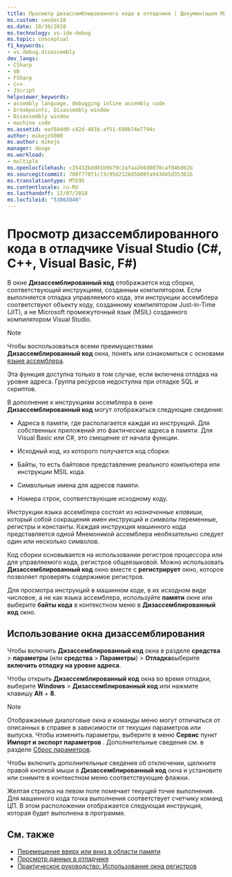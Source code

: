 ```yaml
---
title: Просмотр дизассемблированного кода в отладчике | Документация Майкрософт
ms.custom: seodec18
ms.date: 10/30/2018
ms.technology: vs-ide-debug
ms.topic: conceptual
f1_keywords:
- vs.debug.disassembly
dev_langs:
- CSharp
- VB
- FSharp
- C++
- JScript
helpviewer_keywords:
- assembly language, debugging inline assembly code
- breakpoints, Disassembly window
- Disassembly window
- machine code
ms.assetid: eaf84dd0-c82d-481b-af51-690b74e7794c
author: mikejo5000
ms.author: mikejo
manager: douge
ms.workload:
- multiple
ms.openlocfilehash: c35432bdd01b9b79c2afaa266d8078caf04bd62b
ms.sourcegitcommit: 708f77071c73c95d212645b00fa943d45d35361b
ms.translationtype: MTE95
ms.contentlocale: ru-RU
ms.lasthandoff: 12/07/2018
ms.locfileid: "53063840"
---
```

# <a name="view-disassembly-code-in-the-visual-studio-debugger-c-c-visual-basic-f"></a>Просмотр дизассемблированного кода в отладчике Visual Studio (C#, C++, Visual Basic, F#)

В окне **Дизассемблированный код** отображается код сборки, соответствующий инструкциям, созданным компилятором. Если выполняется отладка управляемого кода, эти инструкции ассемблера соответствуют объекту коду, созданному компилятором Just-in-Time (JIT), а не Microsoft промежуточный язык (MSIL) созданного компилятором Visual Studio.

> [!NOTE]
> Чтобы воспользоваться всеми преимуществами **Дизассемблированный код** окна, понять или ознакомиться с основами [языке ассемблера](https://wikipedia.org/wiki/Assembly_language).

Эта функция доступна только в том случае, если включена отладка на уровне адреса. Группа ресурсов недоступна при отладке SQL и скриптов.

В дополнение к инструкциям ассемблера в окне **Дизассемблированный код** могут отображаться следующие сведения:

- Адреса в памяти, где располагается каждая из инструкций. Для собственных приложений это фактические адреса в памяти. Для Visual Basic или C#, это смещение от начала функции.

- Исходный код, из которого получается код сборки.

- Байты, то есть байтовое представление реального компьютера или инструкции MSIL кода.

- Символьные имена для адресов памяти.

- Номера строк, соответствующие исходному коду.

Инструкции языка ассемблера состоят из *назначенные клавиши*, который собой сокращения имен инструкций и *символы* переменные, регистры и константы. Каждая инструкция машинного кода представляется одной Мнемоникой ассемблера необязательно следует один или несколько символов.

Код сборки основывается на использовании регистров процессора или для управляемого кода, регистров общеязыковой. Можно использовать **Дизассемблированный код** окно вместе с **регистрирует** окно, которое позволяет проверять содержимое регистров.

Для просмотра инструкций в машинном коде, в их исходном виде числовое, а не как языка ассемблера, используйте **памяти** окне или выберите **байты кода** в контекстном меню в **Дизассемблированный код**  окно.

## <a name="use-the-disassembly-window"></a>Использование окна дизассемблирования

Чтобы включить **Дизассемблированный код** окна в разделе **средства** > **параметры** (или **средства**  >  **Параметры**) > **Отладка**выберите **включить отладку на уровне адреса**.

Чтобы открыть **Дизассемблированный код** окна во время отладки, выберите **Windows** > **Дизассемблированный код** или нажмите клавишу **Alt** + **8**.

> [!NOTE]
> Отображаемые диалоговые окна и команды меню могут отличаться от описанных в справке в зависимости от текущих параметров или выпуска. Чтобы изменить параметры, выберите в меню **Сервис** пункт **Импорт и экспорт параметров** . Дополнительные сведения см. в разделе [Сброс параметров](../ide/environment-settings.md#reset-settings).

Чтобы включить дополнительные сведения об отключении, щелкните правой кнопкой мыши в **Дизассемблированный код** окна и установите или снимите в контекстном меню соответствующие флажки.

Желтая стрелка на левом поле помечает текущей точке выполнения. Для машинного кода точка выполнения соответствует счетчику команд ЦП. В этом расположении отображается следующая инструкция, которая будет выполнена в программе.

## <a name="see-also"></a>См. также

* [Перемещение вверх или вниз в области памяти](../debugger/how-to-page-up-or-down-in-memory.md)
* [Просмотр данных в отладчике](../debugger/viewing-data-in-the-debugger.md)
* [Практическое руководство: Использование окна регистров](../debugger/how-to-use-the-registers-window.md)